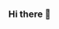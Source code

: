 ### Hi there 👋

<!--
**Jahidur1414/Jahidur1414** is a ✨ _special_ ✨ repository because its `README.md` (this file) appears on your GitHub profile.

Here are some ideas to get you started:

- 🔭 I’m currently working on Machine learning | Image processing | Computer vision | JavaScript | Python
- 🌱 I’m currently learning Neural network | Matlab | Django
- 👯 I’m looking to collaborate on Github | Youtube
- 🤔 I’m looking for help with AI | Machine learning
- 💬 Ask me about Machine learning | Image processing | Python | Any programming related things
- 📫 How to reach me: Instagram-> https://www.instagram.com/jahidour_rahman_fahim/?hl=en
- 😄 Pronouns: He/His
- ⚡ Fun fact: I am a animation lover 😍
-->
